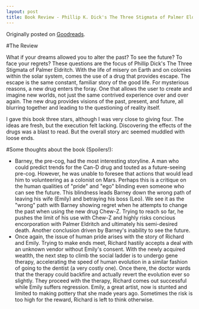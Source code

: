```yaml
---
layout: post
title: Book Review - Phillip K. Dick's The Three Stigmata of Palmer Eldritch
---
```


Originally posted on [Goodreads](https://www.goodreads.com/review/show/1222817430).

#The Review

What if your dreams allowed you to alter the past? To see the future? To face your regrets? These questions are the focus of Phillip Dick's The Three Stigmata of Palmer Eldritch. With the life of misery on Earth and on colonies within the solar system, comes the use of a drug that provides escape. The escape is the same constant, familiar story of the good life. For mysterious reasons, a new drug enters the foray. One that allows the user to create and imagine new worlds, not just the same contrived experience over and over again. The new drug provides visions of the past, present, and future, all blurring together and leading to the questioning of reality itself.

I gave this book three stars, although I was very close to giving four. The ideas are fresh, but the execution felt lacking. Discovering the effects of the drugs was a blast to read. But the overall story arc seemed muddled with loose ends. 

#Some thoughts about the book (Spoilers!):

- Barney, the pre-cog, had the most interesting storyline. A man who could predict trends for the Can-D drug and touted as a future-seeing pre-cog. However, he was unable to foresee that actions that would lead him to volunteering as a colonist on Mars. Perhaps this is a critique on the human qualities of "pride" and "ego" blinding even someone who can see the future. This blindness leads Barney down the wrong path of leaving his wife (Emily) and betraying his boss (Leo). We see it as the "wrong" path with Barney showing regret when he attempts to change the past when using the new drug Chew-Z. Trying to reach so far, he pushes the limit of his use with Chew-Z and highly risks concious encorporation with Palmer Eldritch and ultimately his semi-desired death. Another conclusion driven by Barney's inability to see the future.
- Once again, the issue of human pride arises with the story of Richard and Emily. Trying to make ends meet, Richard hastily accepts a deal with an unknown vendor without Emily's consent. With the newly acquired weatlth, the next step to climb the social ladder is to undergo gene therapy, accelerating the speed of human evolution in a similar fashion of going to the dentist (a very costly one). Once there, the doctor wards that the therapy could backfire and actually revert the evolution ever so slightly. They proceed with the therapy, Richard comes out successful while Emily suffers regression. Emily, a great artist, now is stunted and limited to making pottery that she made years ago. Sometimes the risk is too high for the reward, Richard is left to think otherwise.